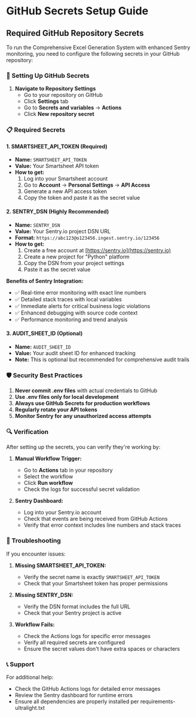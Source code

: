 # GitHub Secrets Setup Guide

## Required GitHub Repository Secrets

To run the Comprehensive Excel Generation System with enhanced Sentry monitoring, you need to configure the following secrets in your GitHub repository:

### 🔐 Setting Up GitHub Secrets

1. **Navigate to Repository Settings**
   - Go to your repository on GitHub
   - Click **Settings** tab
   - Go to **Secrets and variables** → **Actions**
   - Click **New repository secret**

### 📋 Required Secrets

#### 1. SMARTSHEET_API_TOKEN (Required)
- **Name:** `SMARTSHEET_API_TOKEN`
- **Value:** Your Smartsheet API token
- **How to get:**
  1. Log into your Smartsheet account
  2. Go to **Account** → **Personal Settings** → **API Access**
  3. Generate a new API access token
  4. Copy the token and paste it as the secret value

#### 2. SENTRY_DSN (Highly Recommended)
- **Name:** `SENTRY_DSN`
- **Value:** Your Sentry.io project DSN URL
- **Format:** `https://abc123@o123456.ingest.sentry.io/123456`
- **How to get:**
  1. Create a free account at [https://sentry.io](https://sentry.io)
  2. Create a new project for "Python" platform
  3. Copy the DSN from your project settings
  4. Paste it as the secret value

**Benefits of Sentry Integration:**
- ✅ Real-time error monitoring with exact line numbers
- ✅ Detailed stack traces with local variables
- ✅ Immediate alerts for critical business logic violations
- ✅ Enhanced debugging with source code context
- ✅ Performance monitoring and trend analysis

#### 3. AUDIT_SHEET_ID (Optional)
- **Name:** `AUDIT_SHEET_ID`
- **Value:** Your audit sheet ID for enhanced tracking
- **Note:** This is optional but recommended for comprehensive audit trails

### 🛡️ Security Best Practices

1. **Never commit .env files** with actual credentials to GitHub
2. **Use .env files only for local development**
3. **Always use GitHub Secrets for production workflows**
4. **Regularly rotate your API tokens**
5. **Monitor Sentry for any unauthorized access attempts**

### 🔍 Verification

After setting up the secrets, you can verify they're working by:

1. **Manual Workflow Trigger:**
   - Go to **Actions** tab in your repository
   - Select the workflow
   - Click **Run workflow**
   - Check the logs for successful secret validation

2. **Sentry Dashboard:**
   - Log into your Sentry.io account
   - Check that events are being received from GitHub Actions
   - Verify that error context includes line numbers and stack traces

### 🚨 Troubleshooting

If you encounter issues:

1. **Missing SMARTSHEET_API_TOKEN:**
   - Verify the secret name is exactly `SMARTSHEET_API_TOKEN`
   - Check that your Smartsheet token has proper permissions

2. **Missing SENTRY_DSN:**
   - Verify the DSN format includes the full URL
   - Check that your Sentry project is active

3. **Workflow Fails:**
   - Check the Actions logs for specific error messages
   - Verify all required secrets are configured
   - Ensure the secret values don't have extra spaces or characters

### 📞 Support

For additional help:
- Check the GitHub Actions logs for detailed error messages
- Review the Sentry dashboard for runtime errors
- Ensure all dependencies are properly installed per requirements-ultralight.txt
